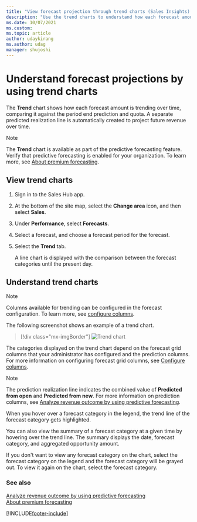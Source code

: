 ```yaml
---
title: "View forecast projection through trend charts (Sales Insights) | MicrosoftDocs"
description: "Use the trend charts to understand how each forecast amount is trending over time, comparing it against the period end prediction and quota."
ms.date: 10/07/2021
ms.custom: 
ms.topic: article
author: udaykirang
ms.author: udag
manager: shujoshi
---
```


# Understand forecast projections by using trend charts

The **Trend** chart shows how each forecast amount is trending over time, comparing it against the period end prediction and quota. A separate predicted realization line is automatically created to project future revenue over time.  

> [!NOTE]
> The **Trend** chart is available as part of the predictive forecasting feature. Verify that predictive forecasting is enabled for your organization. To learn more, see [About premium forecasting](configure-premium-forecasting.md).

## View trend charts

1.	Sign in to the Sales Hub app.

2.	At the bottom of the site map, select the **Change area** icon, and then select **Sales**.  

3.	Under **Performance**, select **Forecasts**.

4.	Select a forecast, and choose a forecast period for the forecast.

5.	Select the **Trend** tab.

    A line chart is displayed with the comparison between the forecast categories until the present day.

## Understand trend charts

> [!NOTE]
> Columns available for trending can be configured in the forecast configuration. To learn more, see [configure columns](/dynamics365/sales-enterprise/choose-layout-and-columns-forecast#configure-columns).

The following screenshot shows an example of a trend chart.

> [!div class="mx-imgBorder"]
> ![Trend chart](media/predictive-forecasting-trend-chart.png "Trend chart")

The categories displayed on the trend chart depend on the forecast grid columns that your administrator has configured and the prediction columns. For more information on configuring forecast grid columns, see [Configure columns](/dynamics365/sales-enterprise/choose-layout-and-columns-forecast#configure-columns).
 
> [!NOTE]
> The prediction realization line indicates the combined value of **Predicted from open** and **Predicted from new**. For more information on prediction columns, see [Analyze revenue outcome by using predictive forecasting](analyze-revenue-outcome-using-predictive-forecasting.md).


When you hover over a forecast category in the legend, the trend line of the forecast category gets highlighted.

You can also view the summary of a forecast category at a given time by hovering over the trend line. The summary displays the date, forecast category, and aggregated opportunity amount.

If you don't want to view any forecast category on the chart, select the forecast category on the legend and the forecast category will be grayed out. To view it again on the chart, select the forecast category.


### See also

[Analyze revenue outcome by using predictive forecasting](analyze-revenue-outcome-using-predictive-forecasting.md)<br>
[About premium forecasting](configure-premium-forecasting.md)


[!INCLUDE[footer-include](../includes/footer-banner.md)]
